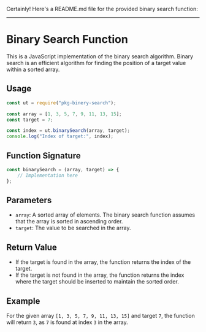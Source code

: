 Certainly! Here's a README.md file for the provided binary search function:

---

# Binary Search Function

This is a JavaScript implementation of the binary search algorithm. Binary search is an efficient algorithm for finding the position of a target value within a sorted array.

## Usage

```javascript
const ut = require("pkg-binery-search");

const array = [1, 3, 5, 7, 9, 11, 13, 15];
const target = 7;

const index = ut.binarySearch(array, target);
console.log("Index of target:", index);
```

## Function Signature

```javascript
const binarySearch = (array, target) => {
    // Implementation here
};
```

## Parameters

- `array`: A sorted array of elements. The binary search function assumes that the array is sorted in ascending order.
- `target`: The value to be searched in the array.

## Return Value

- If the target is found in the array, the function returns the index of the target.
- If the target is not found in the array, the function returns the index where the target should be inserted to maintain the sorted order.

## Example

For the given array `[1, 3, 5, 7, 9, 11, 13, 15]` and target `7`, the function will return `3`, as `7` is found at index `3` in the array.